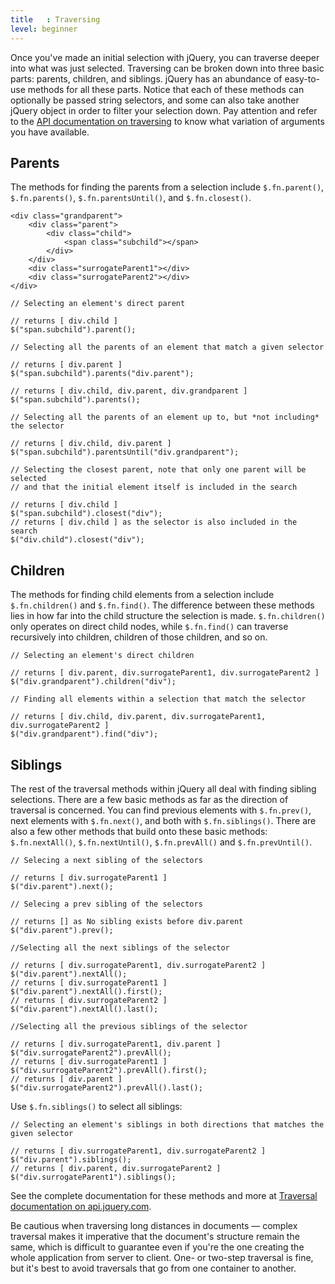 ```yaml
---
title   : Traversing
level: beginner
---
```

Once you've made an initial selection with jQuery, you can traverse deeper into what was just selected. Traversing can be broken down into three basic parts: parents, children, and siblings. jQuery has an abundance of easy-to-use methods for all these parts. Notice that each of these methods can optionally be passed string selectors, and some can also take another jQuery object in order to filter your selection down. Pay attention and refer to the [API documentation on traversing](http://api.jquery.com/category/traversing/) to know what variation of arguments you have available.

## Parents

The methods for finding the parents from a selection include `$.fn.parent()`, `$.fn.parents()`, `$.fn.parentsUntil()`, and `$.fn.closest()`.

```
<div class="grandparent">
	<div class="parent">
		<div class="child">
			<span class="subchild"></span>
		</div>
	</div>
	<div class="surrogateParent1"></div>
	<div class="surrogateParent2"></div>
</div>
```

```
// Selecting an element's direct parent

// returns [ div.child ]
$("span.subchild").parent();

// Selecting all the parents of an element that match a given selector

// returns [ div.parent ]
$("span.subchild").parents("div.parent");

// returns [ div.child, div.parent, div.grandparent ]
$("span.subchild").parents();

// Selecting all the parents of an element up to, but *not including* the selector

// returns [ div.child, div.parent ]
$("span.subchild").parentsUntil("div.grandparent");

// Selecting the closest parent, note that only one parent will be selected
// and that the initial element itself is included in the search

// returns [ div.child ]
$("span.subchild").closest("div");
// returns [ div.child ] as the selector is also included in the search
$("div.child").closest("div");
```

## Children

The methods for finding child elements from a selection include `$.fn.children()` and `$.fn.find()`. The difference between these methods lies in how far into the child structure the selection is made. `$.fn.children()` only operates on direct child nodes, while `$.fn.find()` can traverse recursively into children, children of those children, and so on.

```
// Selecting an element's direct children

// returns [ div.parent, div.surrogateParent1, div.surrogateParent2 ]
$("div.grandparent").children("div");

// Finding all elements within a selection that match the selector

// returns [ div.child, div.parent, div.surrogateParent1, div.surrogateParent2 ]
$("div.grandparent").find("div");
```

## Siblings

The rest of the traversal methods within jQuery all deal with finding sibling selections. There are a few basic methods as far as the direction of traversal is concerned. You can find previous elements with `$.fn.prev()`, next elements with `$.fn.next()`, and both with `$.fn.siblings()`. There are also a few other methods that build onto these basic methods: `$.fn.nextAll()`, `$.fn.nextUntil()`, `$.fn.prevAll()` and `$.fn.prevUntil()`.

```
// Selecing a next sibling of the selectors

// returns [ div.surrogateParent1 ]
$("div.parent").next();

// Selecing a prev sibling of the selectors

// returns [] as No sibling exists before div.parent
$("div.parent").prev();

//Selecting all the next siblings of the selector

// returns [ div.surrogateParent1, div.surrogateParent2 ]
$("div.parent").nextAll();
// returns [ div.surrogateParent1 ]
$("div.parent").nextAll().first();
// returns [ div.surrogateParent2 ]
$("div.parent").nextAll().last();

//Selecting all the previous siblings of the selector

// returns [ div.surrogateParent1, div.parent ]
$("div.surrogateParent2").prevAll();
// returns [ div.surrogateParent1 ]
$("div.surrogateParent2").prevAll().first();
// returns [ div.parent ]
$("div.surrogateParent2").prevAll().last();
```

Use `$.fn.siblings()` to select all siblings:

```
// Selecting an element's siblings in both directions that matches the given selector

// returns [ div.surrogateParent1, div.surrogateParent2 ]
$("div.parent").siblings();
// returns [ div.parent, div.surrogateParent2 ]
$("div.surrogateParent1").siblings();
```

See the complete documentation for these methods and more at [Traversal documentation on api.jquery.com](http://api.jquery.com/category/traversing/tree-traversal/).

Be cautious when traversing long distances in documents &#8212; complex traversal makes it imperative that the document's structure remain the same, which is difficult to guarantee even if you're the one creating the whole application from server to client. One- or two-step traversal is fine, but it's best to avoid traversals that go from one container to another.
